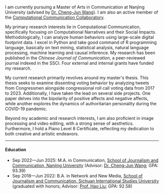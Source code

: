 I am currently pursuing a Master of Arts in Communication at Nanjing University (advised by [Dr. Cheng-Jun Wang](https://chengjun.github.io/)). I am also an active member of the [Computational Communication Collaboratory](https://computational-communication.com/).

My primary research interests lie in Computational Communication, specifically focusing on Computational Narratives and their Social Impacts. Methodologically, I can analyze human behaviors using large-scale digital footprint data. I excel in Python and take good command of R programming language, basically on text mining, statistical analysis, natural language processing, machine learning and causal inference. My research has been published in the _Chinese Journal of Communication_, a peer-reviewed journal indexed in the SSCI. Four external and internal grants have funded my research.

My current research primarily revolves around my master's thesis. This thesis seeks to examine dissenting voting behavior by analyzing tweets from Congressmen alongside congressional roll call voting data from 2017 to 2023. Additionally, I have taken the lead on several side projects. One paper delves into the bipolarity of positive affects and negative affects, while another explores the dynamics of authoritarian personality during the COVID-19 pandemic.

Beyond my academic and research interests, I am also proficient in image processing and video editing, with a strong sense of aesthetics. Furthermore, I hold a Piano Level 8 Certificate, reflecting my dedication to both creative and artistic endeavors.

------

#### Education

- Sep 2022—Jun 2025: M.A. in Communication, [School of Journalism and Communication, Nanjing University](https://jc.nju.edu.cn/) (Advisor: [Dr. Cheng-Jun Wang](https://chengjun.github.io/); GPA: 93.39)
- Sep 2018—Jun 2022: B.A. in Network and New Media, [School of Journalism and Communication, Sichuan International Studies University](https://media.sisu.edu.cn/) (graduated with honors; Advisor: [Prof. Hao Liu](https://media.sisu.edu.cn/jsjl/719dfd1f447448cdb480d1ca14a92ce7.htm); GPA: 92.58)
